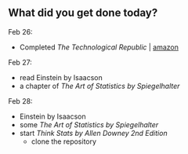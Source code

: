 What did you get done today?
-

Feb 26:

- Completed _The Technological Republic_ | [amazon](https://a.co/d/iO7ClYH)

Feb 27:

- read Einstein by Isaacson
- a chapter of _The Art of Statistics by Spiegelhalter_ 

Feb 28:

- Einstein by Isaacson
- some  _The Art of Statistics by Spiegelhalter_
- start _Think Stats by Allen Downey 2nd Edition_
    - clone the repository   
